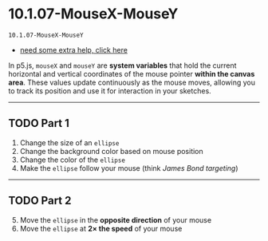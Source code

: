 # 10.1.07-MouseX-MouseY
```
10.1.07-MouseX-MouseY
```

- [need some extra help, click here](https://thecodingtrain.com/tracks/code-programming-with-p5-js/code/2-variables/1-mouseX-mouseY)

In p5.js, `mouseX` and `mouseY` are **system variables** that hold the current horizontal and vertical coordinates of the mouse pointer **within the canvas area**. These values update continuously as the mouse moves, allowing you to track its position and use it for interaction in your sketches.

---

## **TODO Part 1**

1. Change the size of an `ellipse`
2. Change the background color based on mouse position
3. Change the color of the `ellipse`
4. Make the `ellipse` follow your mouse (think *James Bond targeting*)

---

## **TODO Part 2**

5. Move the `ellipse` in the **opposite direction** of your mouse
6. Move the `ellipse` at **2× the speed** of your mouse

